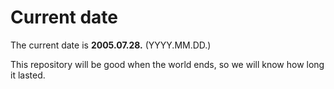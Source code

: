 # Current date

The current date is **2005.07.28.** (YYYY.MM.DD.)

This repository will be good when the world ends, so we will know how long it lasted.